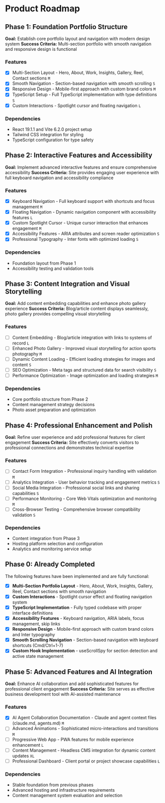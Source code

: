 # Product Roadmap

## Phase 1: Foundation Portfolio Structure

**Goal:** Establish core portfolio layout and navigation with modern design system
**Success Criteria:** Multi-section portfolio with smooth navigation and responsive design is functional

### Features

- [x] Multi-Section Layout - Hero, About, Work, Insights, Gallery, Reel, Contact sections `M`
- [x] Smooth Navigation - Section-based navigation with smooth scrolling `S`
- [x] Responsive Design - Mobile-first approach with custom brand colors `M`
- [x] TypeScript Setup - Full TypeScript implementation with type definitions `S`
- [x] Custom Interactions - Spotlight cursor and floating navigation `L`

### Dependencies

- React 19.1.1 and Vite 6.2.0 project setup
- Tailwind CSS integration for styling
- TypeScript configuration for type safety

## Phase 2: Interactive Features and Accessibility

**Goal:** Implement advanced interactive features and ensure comprehensive accessibility
**Success Criteria:** Site provides engaging user experience with full keyboard navigation and accessibility compliance

### Features

- [x] Keyboard Navigation - Full keyboard support with shortcuts and focus management `M`
- [x] Floating Navigation - Dynamic navigation component with accessibility features `L`
- [x] Custom Spotlight Cursor - Unique cursor interaction that enhances engagement `M`
- [x] Accessibility Features - ARIA attributes and screen reader optimization `S`
- [x] Professional Typography - Inter fonts with optimized loading `S`

### Dependencies

- Foundation layout from Phase 1
- Accessibility testing and validation tools

## Phase 3: Content Integration and Visual Storytelling

**Goal:** Add content embedding capabilities and enhance photo gallery experience
**Success Criteria:** Blog/article content displays seamlessly, photo gallery provides compelling visual storytelling

### Features

- [ ] Content Embedding - Blog/article integration with links to systems of record `L`
- [ ] Enhanced Photo Gallery - Improved visual storytelling for action sports photography `M`
- [ ] Dynamic Content Loading - Efficient loading strategies for images and content `S`
- [ ] SEO Optimization - Meta tags and structured data for search visibility `S`
- [ ] Performance Optimization - Image optimization and loading strategies `M`

### Dependencies

- Core portfolio structure from Phase 2
- Content management strategy decisions
- Photo asset preparation and optimization

## Phase 4: Professional Enhancement and Polish

**Goal:** Refine user experience and add professional features for client engagement
**Success Criteria:** Site effectively converts visitors to professional connections and demonstrates technical expertise

### Features

- [ ] Contact Form Integration - Professional inquiry handling with validation `M`
- [ ] Analytics Integration - User behavior tracking and engagement metrics `S`
- [ ] Social Media Integration - Professional social links and sharing capabilities `S`
- [ ] Performance Monitoring - Core Web Vitals optimization and monitoring `M`
- [ ] Cross-Browser Testing - Comprehensive browser compatibility validation `S`

### Dependencies

- Content integration from Phase 3
- Hosting platform selection and configuration
- Analytics and monitoring service setup

## Phase 0: Already Completed

The following features have been implemented and are fully functional:

- [x] **Multi-Section Portfolio Layout** - Hero, About, Work, Insights, Gallery, Reel, Contact sections with smooth navigation
- [x] **Custom Interactions** - Spotlight cursor effect and floating navigation system
- [x] **TypeScript Implementation** - Fully typed codebase with proper interface definitions
- [x] **Accessibility Features** - Keyboard navigation, ARIA labels, focus management, skip links
- [x] **Responsive Design** - Mobile-first approach with custom brand colors and Inter typography
- [x] **Smooth Scrolling Navigation** - Section-based navigation with keyboard shortcuts (Cmd/Ctrl+1-7)
- [x] **Custom Hook Implementation** - useScrollSpy for section detection and active state management

## Phase 5: Advanced Features and AI Integration

**Goal:** Enhance AI collaboration and add sophisticated features for professional client engagement
**Success Criteria:** Site serves as effective business development tool with AI-assisted maintenance

### Features

- [x] AI Agent Collaboration Documentation - Claude and agent context files (claude.md, agents.md) `M`
- [ ] Advanced Animations - Sophisticated micro-interactions and transitions `M`
- [ ] Progressive Web App - PWA features for mobile experience enhancement `L`
- [ ] Content Management - Headless CMS integration for dynamic content updates `XL`
- [ ] Professional Dashboard - Client portal or project showcase capabilities `L`

### Dependencies

- Stable foundation from previous phases
- Advanced hosting and infrastructure requirements
- Content management system evaluation and selection